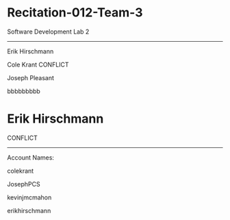# Recitation-012-Team-3
Software Development Lab 2

-----
Erik Hirschmann

Cole Krant
CONFLICT

Joseph Pleasant

bbbbbbbbb

Erik Hirschmann
=======
CONFLICT


-----
Account Names:

colekrant

JosephPCS

kevinjmcmahon

erikhirschmann

